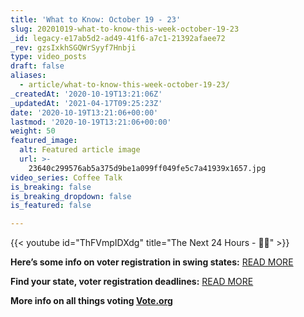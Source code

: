 ```yaml
---
title: 'What to Know: October 19 - 23'
slug: 20201019-what-to-know-this-week-october-19-23
_id: legacy-e17ab5d2-ad49-41f6-a7c1-21392afaee72
_rev: gzsIxkhSGQWrSyyf7Hnbji
type: video_posts
draft: false
aliases:
  - article/what-to-know-this-week-october-19-23/
_createdAt: '2020-10-19T13:21:06Z'
_updatedAt: '2021-04-17T09:25:23Z'
date: '2020-10-19T13:21:06+00:00'
lastmod: '2020-10-19T13:21:06+00:00'
weight: 50
featured_image:
  alt: Featured article image
  url: >-
    23640c299576ab5a375d9be1a099ff049fe5c7a41939x1657.jpg
video_series: Coffee Talk
is_breaking: false
is_breaking_dropdown: false
is_featured: false

---
```

{{< youtube id="ThFVmpIDXdg" title="The Next 24 Hours - 🙌🏻" >}}

**Here’s some info on voter registration in swing states:** [READ MORE](https://www.cbsnews.com/news/voter-registration-republicans-swing-states-narrow-gap/)

**Find your state, voter registration deadlines:** [READ MORE](https://www.businessinsider.com/voter-registration-deadlines-by-state-2020-8)

**More info on all things voting [Vote.org](https://www.vote.org)**
